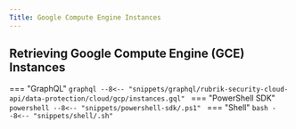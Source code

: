 ```yaml
---
Title: Google Compute Engine Instances
---
```


## Retrieving Google Compute Engine (GCE) Instances

=== "GraphQL"
    ```graphql
    --8<-- "snippets/graphql/rubrik-security-cloud-api/data-protection/cloud/gcp/instances.gql"
    ```
=== "PowerShell SDK"
    ```powershell
    --8<-- "snippets/powershell-sdk/.ps1"
    ```
=== "Shell"
    ```bash
    --8<-- "snippets/shell/.sh"
    ```